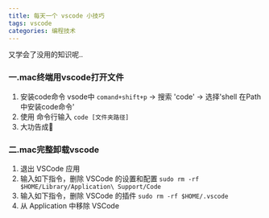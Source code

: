 ```yaml
---
title: 每天一个 vscode 小技巧
tags: vscode
categories: 编程技术
---
```


又学会了没用的知识呢..
<!-- more -->
### 一.mac终端用vscode打开文件
1. 安装code命令
vsode中 `comand+shift+p` -> 搜索 'code' -> 选择'shell 在Path中安装code命令'
2. 使用
命令行输入 `code [文件夹路径]`
3. 大功告成🎉

### 二.mac完整卸载vscode
1. 退出 VSCode 应用
2. 输入如下指令，删除 VSCode 的设置和配置
```sudo rm -rf $HOME/Library/Application\ Support/Code```
3. 输入如下指令，删除 VSCode 的插件
```sudo rm -rf $HOME/.vscode```
4. 从 Application 中移除 VSCode
